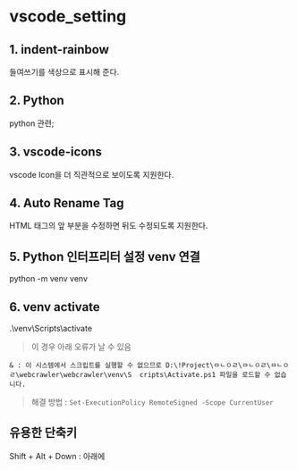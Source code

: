 # vscode_setting

## 1. indent-rainbow
들여쓰기를 색상으로 표시해 준다.

## 2. Python
python 관련;

## 3. vscode-icons
vscode Icon을 더 직관적으로 보이도록 지원한다.

## 4. Auto Rename Tag
HTML 태그의 앞 부분을 수정하면 뒤도 수정되도록 지원한다.

## 5. Python 인터프리터 설정 venv 연결
python -m venv venv

## 6. venv activate
.\venv\Scripts\activate

> 이 경우 아래 오류가 날 수 있음

`& : 이 시스템에서 스크립트를 실행할 수 없으므로 D:\!Project\ㅁㄴㅇㄹ\ㅁㄴㅇㄹ\ㅁㄴㅇㄹ\webcrawler\webcrawler\venv\S 
cripts\Activate.ps1 파일을 로드할 수 없습니다.`

> 해결 방법 : 
`Set-ExecutionPolicy RemoteSigned -Scope CurrentUser`

## 유용한 단축키
Shift + Alt + Down : 아래에 
